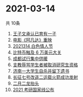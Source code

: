 # 2021-03-14
  共 10条

  <!-- BEGIN -->
  <!-- 最后更新时间:Sun Mar 14 2021 09:10:25 GMT+0000 (Coordinated Universal Time) -->
  1. [王子文承认已育有一子](https://www.zhihu.com/search?q=王子文)
1. [电影《阿凡达》重映](https://www.zhihu.com/search?q=阿凡达)
1. [2021314 白色情人节](https://www.zhihu.com/search?q=白色情人节)
1. [比特币触及 6 万美元大关](https://www.zhihu.com/search?q=比特币)
1. [成都试行集中供暖](https://www.zhihu.com/search?q=成都供暖)
1. [支教辱骂学生者被取消研究生资格](https://www.zhihu.com/search?q=大连理工大学支教)
1. [济南一大学生自杀并留下遗书](https://www.zhihu.com/search?q=济南大学学生自杀)
1. [长征七号改遥二运载火箭成功发射](https://www.zhihu.com/search?q=长征七号)
1. [二月二龙抬头](https://www.zhihu.com/search?q=二月二龙抬头 )
1. [2021 考研国家线公布](https://www.zhihu.com/search?q=考研国家线)
  <!-- END -->
  